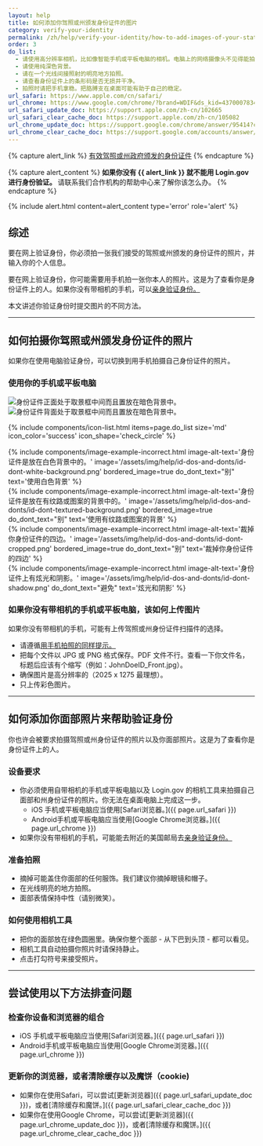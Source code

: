 ```yaml
---
layout: help
title: 如何添加你驾照或州颁发身份证件的图片
category: verify-your-identity
permalink: /zh/help/verify-your-identity/how-to-add-images-of-your-state-issued-id/
order: 3
do_list: 
  - 请使用高分辨率相机，比如像智能手机或平板电脑的相机。电脑上的网络摄像头不见得能拍出清晰照片。
  - 请使用纯深色背景。
  - 请在一个光线间接照射的明亮地方拍照。
  - 请查看身份证件上的条形码是否无损并干净。
  - 拍照时请把手机拿稳。把胳膊支在桌面可能有助于自己的稳定。
url_safari: https://www.apple.com/cn/safari/
url_chrome: https://www.google.com/chrome/?brand=WDIF&ds_kid=43700078347700321&gad_source=1&gclid=CjwKCAjww_iwBhApEiwAuG6ccAvZWVPqrBawjLCJp6uWvrMplezDwWVR7AnWXZhu-4He4V3oXJBOrRoCtTwQAvD_BwE&gclsrc=aw.ds&hl=zh-cn
url_safari_update_doc: https://support.apple.com/zh-cn/102665
url_safari_clear_cache_doc: https://support.apple.com/zh-cn/105082
url_chrome_update_doc: https://support.google.com/chrome/answer/95414?co=GENIE.Platform%3DDesktop&hl=zh-Hans
url_chrome_clear_cache_doc: https://support.google.com/accounts/answer/32050?co=GENIE.Platform%3DAndroid&oco=1&hl=zh-Hans
---
```


{% capture alert_link %}
  <a href="/zh/help/verify-your-identity/accepted-identification-documents/">有效驾照或州政府颁发的身份证件</a>
{% endcapture %}

{% capture alert_content %}
  <strong>
    如果你没有 {{ alert_link }} 就不能用 Login.gov 进行身份验证。
  </strong>
  请联系我们合作机构的帮助中心来了解你该怎么办。
{% endcapture %}

{%
  include alert.html
  content=alert_content
  type='error'
  role='alert'
%}
## 综述
要在网上验证身份，你必须拍一张我们接受的驾照或州颁发的身份证件的照片，并输入你的个人信息。

要在网上验证身份，你可能需要用手机拍一张你本人的照片。这是为了查看你是身份证件上的人。如果你没有带相机的手机，可以[亲身验证身份。](/zh/help/verify-your-identity/verify-your-identity-in-person/)

本文讲述你验证身份时提交图片的不同方法。

---

## 如何拍摄你驾照或州颁发身份证件的照片
如果你在使用电脑验证身份，可以切换到用手机拍摄自己身份证件的照片。

### 使用你的手机或平板电脑

<div class="grid-row grid-gap">
  <div class="tablet:grid-col">
    <img alt="身份证件正面处于取景框中间而且置放在暗色背景中。" src="{{ site.baseurl }}/assets/img/help/id-dos-and-donts/id-do-front.png" />
  </div>
  <div class="tablet:grid-col">
    <img alt="身份证件背面处于取景框中间而且置放在暗色背景中。" src="{{ site.baseurl }}/assets/img/help/id-dos-and-donts/id-do-back.png" />
  </div>
</div>

{%
  include components/icon-list.html
  items=page.do_list
  size='md'
  icon_color='success'
  icon_shape='check_circle'
%}

<div class="grid-row grid-gap">
  <div class="tablet:grid-col">
    {%
      include components/image-example-incorrect.html
      image-alt-text='身份证件是放在白色背景中的。'
      image='/assets/img/help/id-dos-and-donts/id-dont-white-background.png'
      bordered_image=true
      do_dont_text="别"
      text='使用白色背景'
    %}
  </div>
  <div class="tablet:grid-col">
    {%
      include components/image-example-incorrect.html
      image-alt-text='身份证件是放在有纹路或图案的背景中的。'
      image='/assets/img/help/id-dos-and-donts/id-dont-textured-background.png'
      bordered_image=true
      do_dont_text="别"
      text='使用有纹路或图案的背景'
    %}
  </div>
</div>
<div class="grid-row grid-gap">
  <div class="tablet:grid-col">
    {%
      include components/image-example-incorrect.html
      image-alt-text='裁掉你身份证件的四边。'
      image='/assets/img/help/id-dos-and-donts/id-dont-cropped.png'
      bordered_image=true
      do_dont_text="别"
      text='裁掉你身份证件的四边'
    %}
  </div>
  <div class="tablet:grid-col">
    {%
      include components/image-example-incorrect.html
      image-alt-text='身份证件上有炫光和阴影。'
      image='/assets/img/help/id-dos-and-donts/id-dont-shadow.png'
      do_dont_text="避免"
      text='炫光和阴影'
    %}
  </div>
</div>

### 如果你没有带相机的手机或平板电脑，该如何上传图片

如果你没有带相机的手机，可能有上传驾照或州身份证件扫描件的选择。

* 请遵循[用手机拍照的同样提示。](#使用你的手机或平板电脑)
* 把每个文件以 JPG 或 PNG 格式保存。PDF 文件不行。查看一下你文件名，标题后应该有个缩写（例如：JohnDoeID_Front.jpg）。
* 确保图片是高分辨率的（2025 x 1275 最理想）。
* 只上传彩色图片。

---
## 如何添加你面部照片来帮助验证身份

你也许会被要求拍摄驾照或州身份证件的照片以及你面部照片。这是为了查看你是身份证件上的人。

### 设备要求
* 你必须使用自带相机的手机或平板电脑以及 Login.gov 的相机工具来拍摄自己面部和州身份证件的照片。你无法在桌面电脑上完成这一步。
  * iOS 手机或平板电脑应当使用[Safari浏览器。]({{ page.url_safari }})
  * Android手机或平板电脑应当使用[Google Chrome浏览器。]({{ page.url_chrome }})
* 如果你没有带相机的手机，可能能去附近的美国邮局去[亲身验证身份。](/zh/help/verify-your-identity/verify-your-identity-in-person/)

### 准备拍照
* 摘掉可能盖住你面部的任何服饰。我们建议你摘掉眼镜和帽子。
* 在光线明亮的地方拍照。
* 面部表情保持中性（请别微笑）。

### 如何使用相机工具
* 把你的面部放在绿色圆圈里。确保你整个面部 - 从下巴到头顶 - 都可以看见。
* 相机工具自动拍摄你照片时请保持静止。
* 点击打勾符号来接受照片。

---

## 尝试使用以下方法排查问题

### 检查你设备和浏览器的组合
* iOS 手机或平板电脑应当使用[Safari浏览器。]({{ page.url_safari }})
* Android手机或平板电脑应当使用[Google Chrome浏览器。]({{ page.url_chrome }})

### 更新你的浏览器，或者清除缓存以及魔饼（cookie)
* 如果你在使用Safari，可以尝试[更新浏览器]({{ page.url_safari_update_doc }})，或者[清除缓存和魔饼。]({{ page.url_safari_clear_cache_doc }})
* 如果你在使用Google Chrome，可以尝试[更新浏览器]({{ page.url_chrome_update_doc }})，或者[清除缓存和魔饼。]({{ page.url_chrome_clear_cache_doc }})

